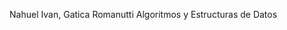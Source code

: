 Nahuel Ivan, Gatica Romanutti 
                                        Algoritmos y Estructuras de Datos
